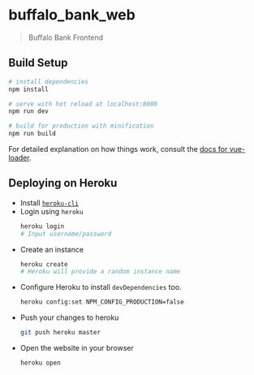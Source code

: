 # buffalo_bank_web

> Buffalo Bank Frontend

## Build Setup

``` bash
# install dependencies
npm install

# serve with hot reload at localhost:8080
npm run dev

# build for production with minification
npm run build
```

For detailed explanation on how things work, consult the [docs for vue-loader](http://vuejs.github.io/vue-loader).

## Deploying on Heroku

* Install [`heroku-cli`](https://devcenter.heroku.com/articles/heroku-cli)
* Login using `heroku`
    ```sh
    heroku login
    # Input username/password
    ```
* Create an instance
    ```sh
    heroku create
    # Heroku will provide a random instance name
    ```
* Configure Heroku to install `devDependencies` too.
    ```sh
    heroku config:set NPM_CONFIG_PRODUCTION=false
    ```
* Push your changes to heroku
    ```sh
    git push heroku master
    ```
* Open the website in your browser
    ```sh
    heroku open
    ```
